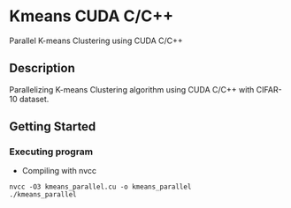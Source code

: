 # Kmeans CUDA C/C++
Parallel K-means Clustering using CUDA C/C++
## Description
Parallelizing K-means Clustering algorithm using CUDA C/C++ with CIFAR-10 dataset.
## Getting Started
### Executing program
* Compiling with nvcc
```
nvcc -O3 kmeans_parallel.cu -o kmeans_parallel
./kmeans_parallel
```